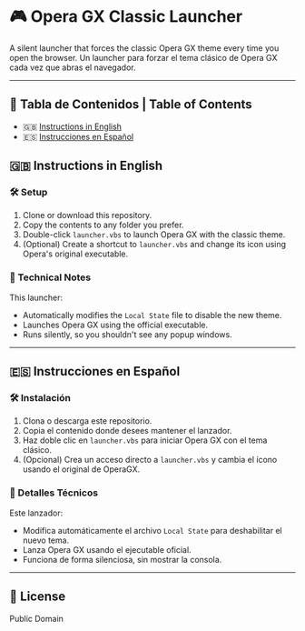 # 🎮 Opera GX Classic Launcher

A silent launcher that forces the classic Opera GX theme every time you open the browser.
Un launcher para forzar el tema clásico de Opera GX cada vez que abras el navegador.  

---

## 📖 Tabla de Contenidos | Table of Contents

- 🇬🇧 [Instructions in English](#-instructions-in-english)
- 🇪🇸 [Instrucciones en Español](#-instrucciones-en-español)

## 🇬🇧 Instructions in English

### 🛠️ Setup

1. Clone or download this repository.
2. Copy the contents to any folder you prefer.
3. Double-click `launcher.vbs` to launch Opera GX with the classic theme.
4. (Optional) Create a shortcut to `launcher.vbs` and change its icon using Opera's original executable.

### 📌 Technical Notes

This launcher:
- Automatically modifies the `Local State` file to disable the new theme.
- Launches Opera GX using the official executable.
- Runs silently, so you shouldn't see any popup windows.

---

## 🇪🇸 Instrucciones en Español

### 🛠️ Instalación

1. Clona o descarga este repositorio.
2. Copia el contenido donde desees mantener el lanzador.
3. Haz doble clic en `launcher.vbs` para iniciar Opera GX con el tema clásico.
4. (Opcional) Crea un acceso directo a `launcher.vbs` y cambia el ícono usando el original de OperaGX.

### 📌 Detalles Técnicos

Este lanzador:
- Modifica automáticamente el archivo `Local State` para deshabilitar el nuevo tema.
- Lanza Opera GX usando el ejecutable oficial.
- Funciona de forma silenciosa, sin mostrar la consola.

---

## 📄 License
Public Domain